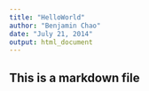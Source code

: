```yaml
---
title: "HelloWorld"
author: "Benjamin Chao"
date: "July 21, 2014"
output: html_document
---
```

## This is a markdown file
